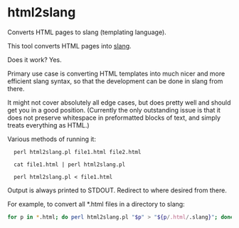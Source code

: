 # html2slang
Converts HTML pages to slang (templating language).

This tool converts HTML pages into [slang](https://github.com/jeromegn/slang).

Does it work? Yes.

Primary use case is converting HTML templates into much nicer and more efficient slang syntax, so that the development can be done in slang from there.

It might not cover absolutely all edge cases, but does pretty well and should get you in a good position.
(Currently the only outstanding issue is that it does not preserve whitespace in preformatted blocks of text, and simply treats everything as HTML.)

Various methods of running it:

```shell
  perl html2slang.pl file1.html file2.html

  cat file1.html | perl html2slang.pl

  perl html2slang.pl < file1.html
```

Output is always printed to STDOUT. Redirect to where desired from there.

For example, to convert all *.html files in a directory to slang:

```bash
for p in *.html; do perl html2slang.pl "$p" > "${p/.html/.slang}"; done
```

